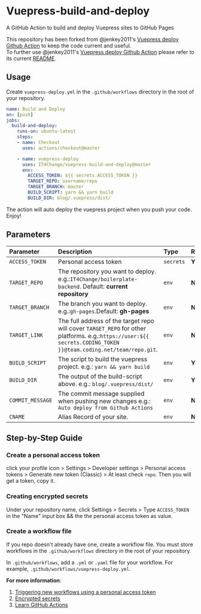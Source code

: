 # Vuepress-build-and-deploy
A GitHub Action to build and deploy Vuepress sites to GitHub Pages

This repository has been forked from @jenkey2011's [Vuepress deploy Github Action](https://github.com/jenkey2011/vuepress-deploy) to keep the code current and useful.    
To further use @jenkey2011's [Vuepress deploy Github Action](https://github.com/marketplace/actions/vuepress-deploy) please refer to its current [README](https://github.com/jenkey2011/vuepress-deploy#).

## Usage
Create `vuepress-deploy.yml` in the `.github/workflows` directory in the root of your repository.

```yml
name: Build and Deploy
on: [push]
jobs:
  build-and-deploy:
    runs-on: ubuntu-latest
    steps:
    - name: Checkout
      uses: actions/checkout@master

    - name: vuepress-deploy
      uses: IT4Change/vuepress-build-and-deploy@master
      env:
        ACCESS_TOKEN: ${{ secrets.ACCESS_TOKEN }}
        TARGET_REPO: username/repo
        TARGET_BRANCH: master
        BUILD_SCRIPT: yarn && yarn build
        BUILD_DIR: blog/.vuepress/dist/
```

The action will auto deploy the vuepress project when you push your code. Enjoy!

## Parameters

|  Parameter |  Description | Type | Required
| :------------ | :------------ |:------------ |:------------ |
| `ACCESS_TOKEN` | Personal access token | `secrets`  |  **Yes** |
| `TARGET_REPO` | The repository you want to deploy. e.g.:`IT4Change/boilerplate-backend`. Default: **current repository** | `env` | **No** |
| `TARGET_BRANCH` | The branch you want to deploy. e.g.:`gh-pages`.Default: **gh-pages** | `env` | **No** |
| `TARGET_LINK` | The full address of the target repo will cover `TARGET_REPO` for other platforms. e.g.:`https://user:${{ secrets.CODING_TOKEN }}@team.coding.net/team/repo.git`. | `env` | **No** |
| `BUILD_SCRIPT` | The script to build the vuepress project. e.g.: `yarn && yarn build` | `env` | **Yes** |
| `BUILD_DIR` | The output of the build-script above. e.g.: `blog/.vuepress/dist/` | `env` | **Yes** |
| `COMMIT_MESSAGE` | The commit message supplied when pushing new changes e.g.: `Auto deploy from Github Actions` | `env` | **No** |
| `CNAME` | Alias Record of your site. | `env` | **No** |


## Step-by-Step Guide

### Create a personal access token

click your profile icon > Settings > Developer settings > Personal access tokens > Generate new token (Classic) > At least check `repo`. Then you will get a token, copy it.

### Creating encrypted secrets

Under your repository name, click  Settings > Secrets > Type `ACCESS_TOKEN` in the "Name" input box && the the personal access token as value.

### Create a workflow file
If you repo doesn't already have one, create a workflow file. You must store workflows in the `.github/workflows` directory in the root of your repository.

In `.github/workflows`, add a `.yml` or `.yaml` file for your workflow. For example, `.github/workflows/vuepress-deploy.yml`.

**For more information**:

1. [Triggering new workflows using a personal access token](https://docs.github.com/en/actions/reference/events-that-trigger-workflows#triggering-new-workflows-using-a-personal-access-token)
2. [Encrypted secrets](https://docs.github.com/en/actions/reference/encrypted-secrets)
3. [Learn GitHub Actions](https://docs.github.com/en/actions/learn-github-actions)
